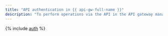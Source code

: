 ```yaml
---
title: "API authentication in {{ api-gw-full-name }}"
description: "To perform operations via the API in the API gateway management service - {{ api-gw-full-name }}, you need to get an IAM token for your account."
---
```


{% include [auth](../../_includes/authentication.md) %}